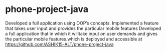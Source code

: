 # phone-project-java
Developed a full application using OOP’s concepts.
Implemented a feature that takes user input and provides the particular mobile features
Developed a full application that in which it willtake input on user demands and gives the particular mobile features.which is deployed and accessible at https://github.com/ASHIK15-ALT/phone-project-java

